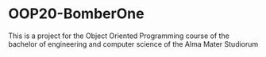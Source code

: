 # OOP20-BomberOne
This is a project for the Object Oriented Programming course of the bachelor of engineering and computer science of the Alma Mater Studiorum
